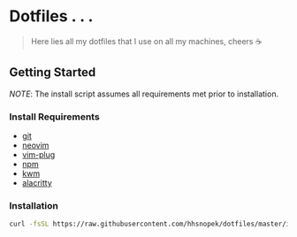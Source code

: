 # Dotfiles . . .
> Here lies all my dotfiles that I use on all my machines, cheers ☕️

## Getting Started
*NOTE*: The install script assumes all requirements met prior to installation.

### Install Requirements
- [git]
- [neovim]
- [vim-plug]
- [npm]
- [kwm]
- [alacritty]

### Installation
```bash
curl -fsSL https://raw.githubusercontent.com/hhsnopek/dotfiles/master/install.sh | sh
```

[git]: https://github.com/git/git
[neovim]: https://github.com/neovim/neovim
[vim-plug]: https://github.com/junegunn/vim-plug
[npm]: https://npmjs.org
[kwm]: https://github.com/koekeishiya/kwm
[alacritty]: https://github.com/jwilm/alacritty

